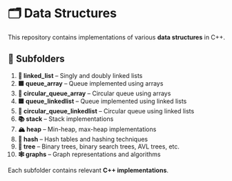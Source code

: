 # 🗂 Data Structures

This repository contains implementations of various **data structures** in C++.

## 📁 Subfolders

1. **🔗 linked_list** – Singly and doubly linked lists  
2. **🟦 queue_array** – Queue implemented using arrays  
3. **🔄 circular_queue_array** – Circular queue using arrays  
4. **🟦 queue_linkedlist** – Queue implemented using linked lists  
5. **🔄 circular_queue_linkedlist** – Circular queue using linked lists  
6. **📚 stack** – Stack implementations  
7. **🏔 heap** – Min-heap, max-heap implementations  
8. **🔑 hash** – Hash tables and hashing techniques  
9. **🌳 tree** – Binary trees, binary search trees, AVL trees, etc.  
10. **🕸 graphs** – Graph representations and algorithms  

Each subfolder contains relevant **C++ implementations**.
